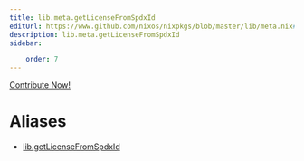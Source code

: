 ```yaml
---
title: lib.meta.getLicenseFromSpdxId
editUrl: https://www.github.com/nixos/nixpkgs/blob/master/lib/meta.nix#L158C8
description: lib.meta.getLicenseFromSpdxId
sidebar:

    order: 7
---
```


<a href="https://www.github.com/nixos/nixpkgs/blob/master/lib/meta.nix#L158C8">Contribute Now!</a>


# Aliases

- [lib.getLicenseFromSpdxId](/reference/libgetLicenseFromSpdxId)


